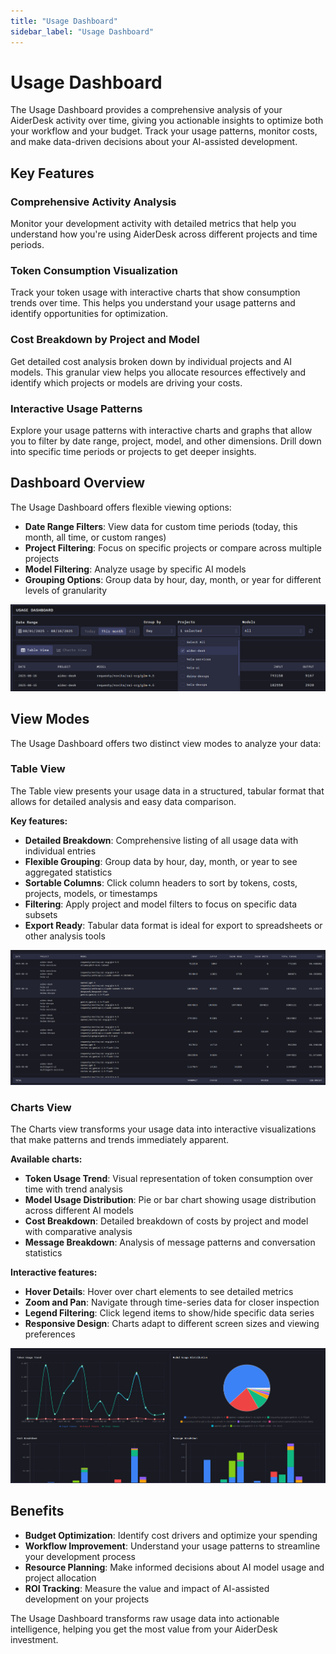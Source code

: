```yaml
---
title: "Usage Dashboard"
sidebar_label: "Usage Dashboard"
---
```


# Usage Dashboard

The Usage Dashboard provides a comprehensive analysis of your AiderDesk activity over time, giving you actionable insights to optimize both your workflow and your budget. Track your usage patterns, monitor costs, and make data-driven decisions about your AI-assisted development.

## Key Features

### Comprehensive Activity Analysis
Monitor your development activity with detailed metrics that help you understand how you're using AiderDesk across different projects and time periods.

### Token Consumption Visualization
Track your token usage with interactive charts that show consumption trends over time. This helps you understand your usage patterns and identify opportunities for optimization.

### Cost Breakdown by Project and Model
Get detailed cost analysis broken down by individual projects and AI models. This granular view helps you allocate resources effectively and identify which projects or models are driving your costs.

### Interactive Usage Patterns
Explore your usage patterns with interactive charts and graphs that allow you to filter by date range, project, model, and other dimensions. Drill down into specific time periods or projects to get deeper insights.

## Dashboard Overview

The Usage Dashboard offers flexible viewing options:

- **Date Range Filters**: View data for custom time periods (today, this month, all time, or custom ranges)
- **Project Filtering**: Focus on specific projects or compare across multiple projects
- **Model Filtering**: Analyze usage by specific AI models
- **Grouping Options**: Group data by hour, day, month, or year for different levels of granularity

![Dashboard main view](../images/usage-dashboard-main.png)

## View Modes

The Usage Dashboard offers two distinct view modes to analyze your data:

### Table View
The Table view presents your usage data in a structured, tabular format that allows for detailed analysis and easy data comparison.

**Key features:**
- **Detailed Breakdown**: Comprehensive listing of all usage data with individual entries
- **Flexible Grouping**: Group data by hour, day, month, or year to see aggregated statistics
- **Sortable Columns**: Click column headers to sort by tokens, costs, projects, models, or timestamps
- **Filtering**: Apply project and model filters to focus on specific data subsets
- **Export Ready**: Tabular data format is ideal for export to spreadsheets or other analysis tools

![Table view showing detailed usage data](../images/usage-dashboard-table.png)

### Charts View
The Charts view transforms your usage data into interactive visualizations that make patterns and trends immediately apparent.

**Available charts:**
- **Token Usage Trend**: Visual representation of token consumption over time with trend analysis
- **Model Usage Distribution**: Pie or bar chart showing usage distribution across different AI models
- **Cost Breakdown**: Detailed breakdown of costs by project and model with comparative analysis
- **Message Breakdown**: Analysis of message patterns and conversation statistics

**Interactive features:**
- **Hover Details**: Hover over chart elements to see detailed metrics
- **Zoom and Pan**: Navigate through time-series data for closer inspection
- **Legend Filtering**: Click legend items to show/hide specific data series
- **Responsive Design**: Charts adapt to different screen sizes and viewing preferences

![Charts view showing interactive visualizations](../images/usage-dashboard-charts.png)

## Benefits

- **Budget Optimization**: Identify cost drivers and optimize your spending
- **Workflow Improvement**: Understand your usage patterns to streamline your development process
- **Resource Planning**: Make informed decisions about AI model usage and project allocation
- **ROI Tracking**: Measure the value and impact of AI-assisted development on your projects

The Usage Dashboard transforms raw usage data into actionable intelligence, helping you get the most value from your AiderDesk investment.
